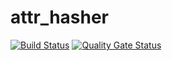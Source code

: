 # attr_hasher

[![Build Status](https://travis-ci.org/sapientpants/attr_hasher.svg?branch=master)](https://travis-ci.org/sapientpants/attr_hasher)
[![Quality Gate Status](https://sonarcloud.io/api/project_badges/measure?project=sapientpants_attr_hasher&metric=alert_status)](https://sonarcloud.io/dashboard?id=sapientpants_attr_hasher)